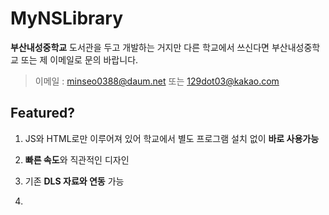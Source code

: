 # MyNSLibrary

**부산내성중학교** 도서관을 두고 개발하는 거지만 다른 학교에서 쓰신다면 부산내성중학교 또는 제 이메일로 문의 바랍니다.

> 이메일 : minseo0388@daum.net 또는 129dot03@kakao.com

## Featured?

1. JS와 HTML로만 이루어져 있어 학교에서 별도 프로그램 설치 없이 **바로 사용가능**

2. **빠른 속도**와 직관적인 디자인

3. 기존 **DLS 자료와 연동** 가능

4. 

